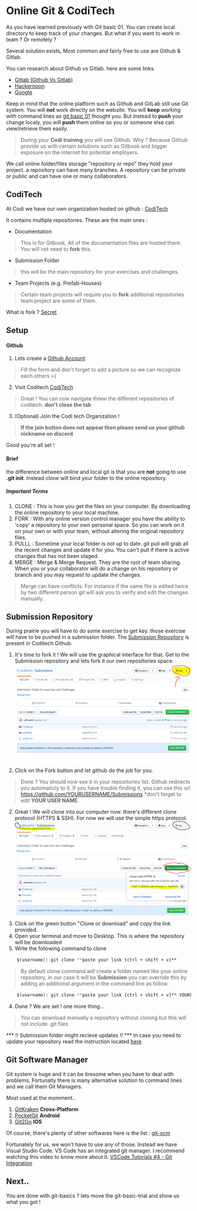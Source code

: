 # Online Git & CodiTech

As you have learned previously with Git basic 01. You can create local directory to keep track of your changes.
But what if you want to work in team ? Or remotely ?

Several solution exists, Most common and fairly free to use are Github & Gitlab.

You can research about Github vs Gitlab. here are some links.

* [Gitlab (Github Vs Gitlab)](https://about.gitlab.com/devops-tools/github-vs-gitlab.html)
* [Hackernoon](https://hackernoon.com/github-vs-gitlab-which-is-better-for-open-source-projects-31c45d464be0)
* [Google](https://www.google.com)

Keep in mind that the online platform such as Github and GitLab still use Git system. You will **not** work directly on the website. You will **keep** working with command lines as [git basic 01](./git-basics-01.md) thought you.
But instead to **push** your change localy, you will **push** them online so you or someone else can view/retrieve them easily.

> During your **Codi training** you will use Github. Why ? Because Github provide us with certain solutions such as Gitbook and bigger exposure on the internet for potential employers.

We call online folder/files storage "repository or repo" they hold your project. a repository can have many branches. A repository can be private or public and can have one or many collaborators. 

## CodiTech
At Codi we have our own organization hosted on github : [CodiTech](www.github.com/coditech)

It contains multiple repositories. These are the main ones :
* Documentation 
> This is for Gitbook, All of the documentation files are hosted there. You will not need to **fork** this.
* Submission Folder
> this will be the main repository for your exercises and challenges.
* Team Projects (e.g. Prefab-Houses)
> Certain team projects will require you to **fork** additional repositories team project are some of them.

What is fork ? [Secret](https://help.github.com/en/articles/fork-a-repo)

## Setup 
#### Github
1. Lets create a [Github Account](https://github.com/join?source=header-home)
> Fill the form and don't forget to add a picture so we can recognize each others =)
2. Visit Coditech [CodiTech](https://github.com/coditech)
> Great ! You can now navigate threw the different repositories of coditech. **don't close the tab**
3. (Optional) Join the Codi tech Organization !
> **If the join button does not appear then please send us your github nickname on discord**

Good you're all set !
#### Brief 
the difference between online and local git is that you are **not** going to use **.git init**. Instead clone will bind your folder to the online repository.

##### Important Terms
1. CLONE : This is how you get the files on your computer. By downloading the online repository to your local machine. 
2. FORK : With any online version control manager you have the ability to 'copy' a repository to your own personal space. So you can work on it on your own or with your team, without altering the original repository files.
3. PULLL : Sometime your local folder is not up to date. git pull will grab all the recent changes and update it for you. You can't pull if there is active changes that has not been staged.
4. MERGE : Merge & Merge Request. They are the root of team sharing. When you or your collaborator will do a change on his repository or branch and you may request to update the changes. 
> Merge can have conflicts. For instance if the same file is edited twice by two different person git will ask you to verify and edit the changes manually.

## Submission Repository
During prairie you will have to do some exercise to get key. those exercise will have to be pushed in a submission folder.
The [Submission Repository](https://github.com/coditech/Submissions) is present in Coditech Github. 

1. It's time to fork it ! We will use the graphical interface for that.
Get to the Submission repository and lets fork it our own repositories space.
![](./Assets/git_02_fork_instruction.PNG)
 1. Click on the Fork button and let github do the job for you.
> Done ? You should now see it in your repositories list. Github redirects you automaticly to it. If you have trouble finding it, you can use this url https://github.com/YOURUSERNAME/Submissions *don't forget to edit **YOUR USER NAME**.
2. Great ! We will clone into our computer now. there's different clone protocol (HTTPS & SSH). For now we will use the simple https protocol.
![](./Assets/git_02_clone_instruction_01.PNG)
 1. Click on the green button "Clone or download" and copy the link provided.
 2. Open your terminal and move to Desktop. This is where the repository will be downloaded
 3. Write the following command to clone
```sh
    $(username): git clone **paste your link (ctrl + shift + v)**
```
> By default clone command will create a folder named like your online repository, in our case it will be **Submission** you can override this by adding an additional argument in the command line as follow.
```sh
    $(username): git clone **paste your link (ctrl + shift + v)** YOURFOLDERNAME
```
  4. Done ? We are set ! one more thing...

> You can download manually a repository without cloning but this will not include .git files

*** !! Submission folder might recieve updates !! ***
In case you need to update your repository read the instruction located [here](https://gist.github.com/CristinaSolana/1885435#gistcomment-2857738) 

## Git Software Manager
Git system is huge and it can be tiresome when you have to deal with problems. Fortunatly there is many alternative solution to command lines and we call them Git Managers.

Most used at the momment..
1. [GitKraken](https://www.gitkraken.com/) **Cross-Platform**
2. [PocketGit](http://pocketgit.com/) **Android**
3. [Git2Go](https://git2go.com/) **IOS**

Of course, there's plenty of other softwares here is the list : [git-scm](https://git-scm.com/downloads/guis/)

Fortunately for us, we won't have to use any of those. Instead we have Visual Studio Code. VS Code has an integrated git manager. I recommend watching this video to know more about it. [VSCode Tutorials #4 - Git Integration](https://www.youtube.com/watch?v=6n1G45kpU2o)

## Next..
You are done with git-basics ? lets move the git-basic-trial and show us what you got ! 
